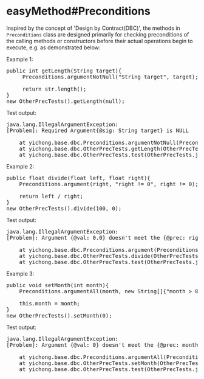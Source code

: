 # easyMethod#Preconditions

  Inspired by the concept of 'Design by Contract(DBC)', the methods in <code>Preconditions</code> class are designed primarily for checking preconditions of the calling methods or constructors before their actual operations begin to execute, e.g. as demonstrated below:

Example 1:
<pre>
public int getLength(String target){
     Preconditions.argumentNotNull("String target", target);

     return str.length();
}
new OtherPrecTests().getLength(null);
</pre>
Test output:
<pre>
java.lang.IllegalArgumentException: 
[Problem]: Required Argument{@sig: String target} is NULL

	at yichong.base.dbc.Preconditions.argumentNotNull(Preconditions.java:239)
	at yichong.base.dbc.OtherPrecTests.getLength(OtherPrecTests.java:5)
	at yichong.base.dbc.OtherPrecTests.test(OtherPrecTests.java:25)
</pre>
Example 2:
<pre>
public float divide(float left, float right){
    Preconditions.argument(right, "right != 0", right != 0);

    return left / right;
}
new OtherPrecTests().divide(100, 0);
</pre>
Test output:
<pre>
java.lang.IllegalArgumentException: 
[Problem]: Argument {@val: 0.0} doesn't meet the {@prec: right != 0}

	at yichong.base.dbc.Preconditions.argument(Preconditions.java:287)
	at yichong.base.dbc.OtherPrecTests.divide(OtherPrecTests.java:11)
	at yichong.base.dbc.OtherPrecTests.test(OtherPrecTests.java:20)
</pre>
Example 3:
<pre>
public void setMonth(int month){
    Preconditions.argumentAll(month, new String[]{"month > 0", "month < 13"}, month > 0, month < 13);
    
    this.month = month;
}
new OtherPrecTests().setMonth(0);
</pre>
Test output:
<pre>
java.lang.IllegalArgumentException: 
[Problem]: Argument {@val: 0} doesn't meet the {@prec: month > 0}

	at yichong.base.dbc.Preconditions.argumentAll(Preconditions.java:319)
	at yichong.base.dbc.OtherPrecTests.setMonth(OtherPrecTests.java:6)
	at yichong.base.dbc.OtherPrecTests.test(OtherPrecTests.java:14)
</pre>
